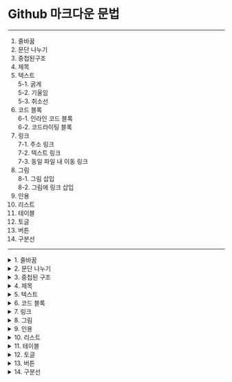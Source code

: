 # Github 마크다운 문법  
---

 1. 줄바꿈
 2. 문단 나누기
 3. 중첩된구조
 4. 제목
 5. 텍스트<br>
    5-1. 굵게<br>
    5-2. 기울임<br>
    5-3. 취소선<br>
 6. 코드 블록<br>
    6-1. 인라인 코드 블록<br>
    6-2. 코드라이팅 블록<br>
 7. 링크<br>
    7-1. 주소 링크<br>
    7-2. 텍스트 링크<br>
    7-3. 동일 파일 내 이동 링크<br>
 8. 그림<br>
    8-1. 그림 삽입<br>
    8-2. 그림에 링크 삽입<br>
 9. 인용
 10. 리스트
 11. 테이블
 12. 토글
 13. 버튼
 14. 구분선


---

<details>
 <summary>1. 줄바꿈</summary>
 <div markdown = "1">
  
  ---
  
  ---
  
  ---
  
  ---
 </div>
</details>
 
 
<details>
 <summary>2. 문단 나누기</summary>
 <div markdown = "2">
  
  ---
  
  ---
  
  ---
  
  ---
 </div>
</details>
 
 
<details>
 <summary>3. 중첩된 구조</summary>
 <div markdown = "3">
  
  ---
  
  ---
  
  ---
  
  ---

 </div>
</details>
 
 
<details>
 <summary>4. 제목</summary>
 <div markdown = "4">
  
  ---
  
  ---
  
  ```
  # h1
  ## h2
  ### h3
  #### h4
  ##### h5
  ###### h6
  ####### h7  =  X ( h6까지만 가능 )
  ```
  # h1
  ## h2
  ### h3
  #### h4
  ##### h5
  ###### h6
  ####### h7  =  X ( h6까지만 가능 )
  
---
  
  ---
  
 </div>
</details>
 
 
<details>
 <summary>5. 텍스트</summary>
 <div markdown = "5">
  
  ---
  
  ---
  
  #### **-1. 굵게**
  ```
  **텍스트**
  ```
  
  #### *-2. 기울임*
  ***텍스트***
  ```
  *텍스트*
  ***텍스트***
  ```
  
  #### ~~-3. 취소선~~
  ```
  ~~텍스트~~
  ```
  
  ---
  
  ---
 </div>
</details>
 
 
<details>
 <summary>6. 코드 블록</summary>
 <div markdown = "6">
  
  ---
  
  ---
  -1. 인라인 코드 블록
  
  ``` `인라인 코드 블록` ```
  
  -2. 코드라이팅 블록
  
  ```
  \```c
  #include <stdio.h>
  
  int main(void) {
   printf("Hello World");
  }
  \```
  ```
  
  ```c
  #include <stdio.h>
  
  int main(void) {
   printf("Hello World");
  }
  ```
  
  ---
  
  ---
 </div>
</details>
 
 
<details>
 <summary>7. 링크</summary>
 <div markdown = "7">
  
  ---
  
  ---
  -1. 주소 링크
  
  <http://wwww.naver.com/>
  
  `<http://www.naver.com/>`
  
  -2. 텍스트 링크
  
  [텍스트]<http://www.naver.com/>
  
  `[텍스트]<http://www.naver.com/>`
  
  -3. 동일 파일 내 이동 링크
  
  [최상단으로 이동]<https://github.com/beraGithub/SungJun/blob/main/%EA%B3%B5%EB%B6%80%EC%9E%90%EB%A3%8C/github/2.%20MarkDown.md#github-%EB%A7%88%ED%81%AC%EB%8B%A4%EC%9A%B4-%EB%AC%B8%EB%B2%95>
  
  `[최상단으로 이동]<제목 태그 복사>**`
  
  ---
  
  ---
 </div>
</details>
 
 
<details>
 <summary>8. 그림</summary>
 <div markdown = "8">
  
  ---
  
  ---
  
  ---
  
  ---
 </div>
</details>
 
 
<details>
 <summary>9. 인용</summary>
 <div markdown = "9">
  
  ---
  
  ---
  
  ---
  
  ---
 </div>
</details>
 
 
<details>
 <summary>10. 리스트</summary>
 <div markdown = "10">
  
  ---
  
  ---
  
  ---
  
  ---
 </div>
</details>
 
 
<details>
 <summary>11. 테이블</summary>
 <div markdown = "11">
  
  ---
  
  ---
  
  ---
  
  ---
 </div>
</details>
 
 
<details>
 <summary>12. 토글</summary>
 <div markdown = "12">
  
  ---
  
  ---
  
  ---
  
  ---
 </div>
</details>
  
 
<details>
 <summary>13. 버튼</summary>
 <div markdown = "13">
  
  ---
  
  ---
  
  ---
  
  ---
 </div>
</details>
 
 
<details>
 <summary>14. 구분선</summary>
 <div markdown = "14">
  
  ---
  
  ---
  
  ---
  
  ---
 </div>
</details>
